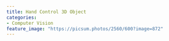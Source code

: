 ```yaml
---
title: Hand Control 3D Object
categories:
- Computer Vision
feature_image: "https://picsum.photos/2560/600?image=872"
---
```

